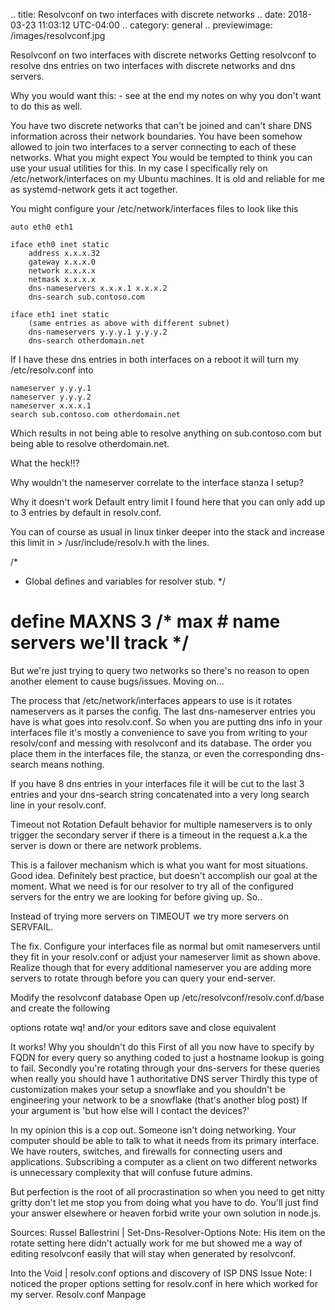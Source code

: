 .. title: Resolvconf on two interfaces with discrete networks
.. date: 2018-03-23 11:03:12 UTC-04:00
.. category: general
.. previewimage: /images/resolvconf.jpg

Resolvconf on two interfaces with discrete networks
Getting resolvconf to resolve dns entries on two interfaces with discrete networks and dns servers.

Why you would want this: - see at the end my notes on why you don't want to do this as well.

You have two discrete networks that can't be joined and can't share DNS information across their network boundaries.
You have been somehow allowed to join two interfaces to a server connecting to each of these networks.
What you might expect
You would be tempted to think you can use your usual utilities for this. In my case I specifically rely on /etc/network/interfaces on my Ubuntu machines. It is old and reliable for me as systemd-network gets it act together.

You might configure your /etc/network/interfaces files to look like this

    auto eth0 eth1

    iface eth0 inet static 
        address x.x.x.32 
        gateway x.x.x.0 
        network x.x.x.x 
        netmask x.x.x.x 
        dns-nameservers x.x.x.1 x.x.x.2 
        dns-search sub.contoso.com

    iface eth1 inet static 
        (same entries as above with different subnet) 
        dns-nameservers y.y.y.1 y.y.y.2 
        dns-search otherdomain.net 
If I have these dns entries in both interfaces on a reboot it will turn my /etc/resolv.conf into

    nameserver y.y.y.1 
    nameserver y.y.y.2 
    nameserver x.x.x.1 
    search sub.contoso.com otherdomain.net
Which results in not being able to resolve anything on sub.contoso.com but being able to resolve otherdomain.net.

What the heck!!?

Why wouldn't the nameserver correlate to the interface stanza I setup?

Why it doesn't work
Default entry limit
I found here that you can only add up to 3 entries by default in resolv.conf.

You can of course as usual in linux tinker deeper into the stack and increase this limit in > /usr/include/resolv.h with the lines.

/*
* Global defines and variables for resolver stub.
*/
# define MAXNS                  3       /* max # name servers we'll track */
But we're just trying to query two networks so there's no reason to open another element to cause bugs/issues. Moving on…

The process that /etc/network/interfaces appears to use is it rotates nameservers as it parses the config. The last dns-nameserver entries you have is what goes into resolv.conf. So when you are putting dns info in your interfaces file it's mostly a convenience to save you from writing to your resolv/conf and messing with resolvconf and its database. The order you place them in the interfaces file, the stanza, or even the corresponding dns-search means nothing.

If you have 8 dns entries in your interfaces file it will be cut to the last 3 entries and your dns-search string concatenated into a very long search line in your resolv.conf.

Timeout not Rotation
Default behavior for multiple nameservers is to only trigger the secondary server if there is a timeout in the request a.k.a the server is down or there are network problems.

This is a failover mechanism which is what you want for most situations. Good idea. Definitely best practice, but doesn't accomplish our goal at the moment. What we need is for our resolver to try all of the configured servers for the entry we are looking for before giving up. So..

Instead of trying more servers on TIMEOUT we try more servers on SERVFAIL.

The fix.
Configure your interfaces file as normal but omit nameservers until they fit in your resolv.conf or adjust your nameserver limit as shown above. Realize though that for every additional nameserver you are adding more servers to rotate through before you can query your end-server.

Modify the resolvconf database Open up /etc/resolvconf/resolv.conf.d/base and create the following

options rotate
wq! and/or your editors save and close equivalent

It works! Why you shouldn't do this
First of all you now have to specify by FQDN for every query so anything coded to just a hostname lookup is going to fail.
Secondly you're rotating through your dns-servers for these queries when really you should have 1 authoritative DNS server
Thirdly this type of customization makes your setup a snowflake and you shouldn't be engineering your network to be a snowflake (that's another blog post)
If your argument is 'but how else will I contact the devices?'

In my opinion this is a cop out. Someone isn't doing networking. Your computer should be able to talk to what it needs from its primary interface. We have routers, switches, and firewalls for connecting users and applications. Subscribing a computer as a client on two different networks is unnecessary complexity that will confuse future admins.

But perfection is the root of all procrastination so when you need to get nitty gritty don't let me stop you from doing what you have to do. You'll just find your answer elsewhere or heaven forbid write your own solution in node.js.

Sources:
Russel Ballestrini | Set-Dns-Resolver-Options Note: His item on the rotate setting here didn't actually work for me but showed me a way of editing resolvconf easily that will stay when generated by resolvconf.

Into the Void | resolv.conf options and discovery of ISP DNS Issue Note: I noticed the proper options setting for resolv.conf in here which worked for my server. Resolv.conf Manpage